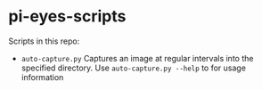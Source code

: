# pi-eyes-scripts

Scripts in this repo:

- `auto-capture.py` Captures an image at regular intervals into the specified directory.
  Use `auto-capture.py --help` to for usage information